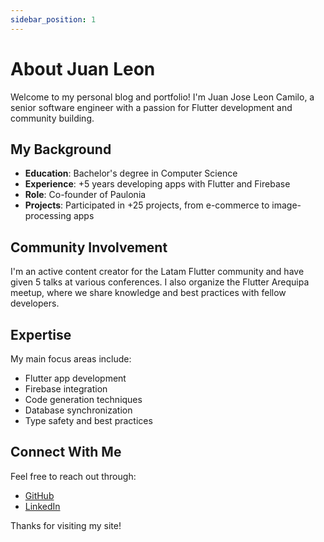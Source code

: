 ```yaml
---
sidebar_position: 1
---
```


# About Juan Leon

Welcome to my personal blog and portfolio! I'm Juan Jose Leon Camilo, a senior software engineer with a passion for Flutter development and community building.

## My Background

- **Education**: Bachelor's degree in Computer Science
- **Experience**: +5 years developing apps with Flutter and Firebase
- **Role**: Co-founder of Paulonia
- **Projects**: Participated in +25 projects, from e-commerce to image-processing apps

## Community Involvement

I'm an active content creator for the Latam Flutter community and have given 5 talks at various conferences. I also organize the Flutter Arequipa meetup, where we share knowledge and best practices with fellow developers.

## Expertise

My main focus areas include:

- Flutter app development
- Firebase integration
- Code generation techniques
- Database synchronization
- Type safety and best practices

## Connect With Me

Feel free to reach out through:

- [GitHub](https://github.com/juanleondev)
- [LinkedIn](https://www.linkedin.com/in/juanleoncamilo/)

Thanks for visiting my site!

